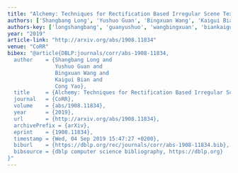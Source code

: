 ```yaml
---
title: "Alchemy: Techniques for Rectification Based Irregular Scene Text Recognition"
authors: ['Shangbang Long', 'Yushuo Guan', 'Bingxuan Wang', 'Kaigui Bian', 'Cong Yao']
authors-key: ['longshangbang', 'guanyushuo', 'wangbingxuan', 'biankaigui', 'yaocong']
year: "2019"
article-link: "http://arxiv.org/abs/1908.11834"
venue: "CoRR"
bibex: "@article{DBLP:journals/corr/abs-1908-11834,
  author    = {Shangbang Long and
               Yushuo Guan and
               Bingxuan Wang and
               Kaigui Bian and
               Cong Yao},
  title     = {Alchemy: Techniques for Rectification Based Irregular Scene Text Recognition},
  journal   = {CoRR},
  volume    = {abs/1908.11834},
  year      = {2019},
  url       = {http://arxiv.org/abs/1908.11834},
  archivePrefix = {arXiv},
  eprint    = {1908.11834},
  timestamp = {Wed, 04 Sep 2019 15:47:27 +0200},
  biburl    = {https://dblp.org/rec/journals/corr/abs-1908-11834.bib},
  bibsource = {dblp computer science bibliography, https://dblp.org}
}"
---
```

